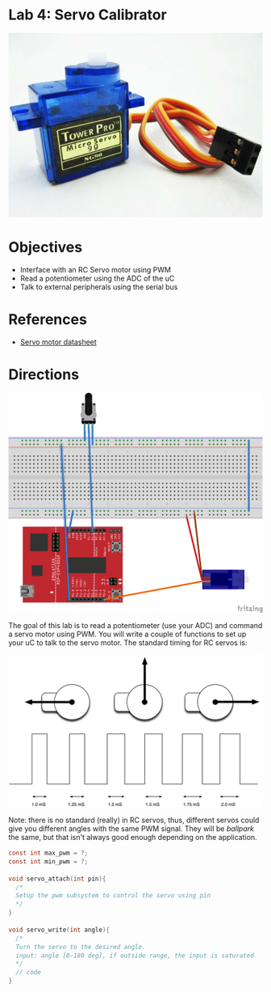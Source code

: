 # Lab 4: Servo Calibrator

![](servo.jpg)

# Objectives

- Interface with an RC Servo motor using PWM
- Read a potentiometer using the ADC of the uC
- Talk to external peripherals using the serial bus

# References

- [Servo motor datasheet](../../references/servo.pdf)

# Directions

![](lab-setup.png)

The goal of this lab is to read a potentiometer (use your ADC) and command a
servo motor using PWM. You will write a couple of functions to set up your uC
to talk to the servo motor. The standard timing for RC servos is:

![](servos.png)

Note: there is no standard (really) in RC servos, thus, different servos could
give you different angles with the same PWM signal. They will be *ballpark*
the same, but that isn't always good enough depending on the application.

```c
const int max_pwm = ?;
const int min_pwm = ?;

void servo_attach(int pin){
  /*
  Setup the pwm subsystem to control the servo using pin
  */
}

void servo_write(int angle){
  /*
  Turn the servo to the desired angle.
  input: angle [0-180 deg], if outside range, the input is saturated
  */
  // code
}
```
